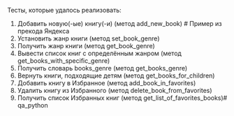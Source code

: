 Тесты, которые удалось реализовать:
1. Добавить новую(-ые) книгу(-и) (метод add_new_book) # Пример из прекода 
Яндекса
2. Установить жанр книги (метод set_book_genre)
3. Получить жанр книги (метод get_book_genre)
4. Вывести список книг с определённым жанром (метод 
get_books_with_specific_genre)
5. Получить словарь books_genre (метод get_books_genre)
6. Вернуть книги, подходящие детям (метод get_books_for_children)
7. Добавить книгу в Избранное (метод add_book_in_favorites)
8. Удалить книгу из Избранного (метод delete_book_from_favorites)
9. Получить список Избранных книг (метод get_list_of_favorites_books)# 
qa_python
